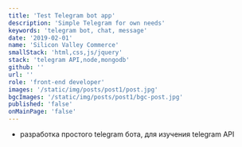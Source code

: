 ```yaml
---
title: 'Test Telegram bot app'
description: 'Simple Telegram for own needs'
keywords: 'telegram bot, chat, message'
date: '2019-02-01'
name: 'Silicon Valley Commerce'
smallStack: 'html,css,js/jquery'
stack: 'telegram API,node,mongodb'
github: ''
url: ''
role: 'front-end developer'
images: '/static/img/posts/post1/post.jpg'
bgcImages: '/static/img/posts/post1/bgc-post.jpg'
published: 'false'
onMainPage: 'false'
---
```


- разработка простого telegram бота, для изучения telegram API